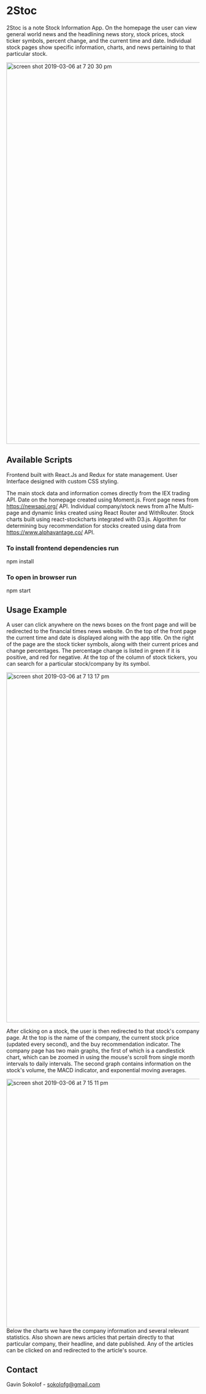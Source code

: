 # 2Stoc
2Stoc is a note Stock Information App. On the homepage the user can view general world news and the headlining news story, stock prices, stock ticker symbols, percent change, and the current time and date. Individual stock pages show specific information, charts, and news pertaining to that particular stock.

<img width="996" alt="screen shot 2019-03-06 at 7 20 30 pm" src="https://user-images.githubusercontent.com/32119313/53923099-f8584900-4044-11e9-820e-ce36a46f3898.png">

## Available Scripts

Frontend built with React.Js and Redux for state management. User Interface designed with custom CSS styling.

The main stock data and information comes directly from the IEX trading API. Date on the homepage created using Moment.js. Front page news from  https://newsapi.org/ API. Individual company/stock news from aThe Multi-page and dynamic links created using React Router and WithRouter. Stock charts built using react-stockcharts integrated with D3.js. Algorithm for determining buy recommendation for stocks created using data from https://www.alphavantage.co/ API. 


### To install frontend dependencies run
npm install

### To open in browser run
npm start

## Usage Example

A user can click anywhere on the news boxes on the front page and will be redirected to the financial times news website. On the top of the front page the current time and date is displayed along with the app title. On the right of the page are the stock ticker symbols, along with their current prices and change percentages. The percentage change is listed in green if it is positive, and red for negative. At the top of the column of stock tickers, you can search for a particular stock/company by its symbol. 

<img width="914" alt="screen shot 2019-03-06 at 7 13 17 pm" src="https://user-images.githubusercontent.com/32119313/53922993-8da70d80-4044-11e9-90e2-8702e3f021c5.png">

After clicking on a stock, the user is then redirected to that stock's company page. At the top is the name of the company, the current stock price (updated every second), and the buy recommendation indicator. The company page has two main graphs, the first of which is a candlestick chart, which can be zoomed in using the mouse's scroll from single month intervals to daily intervals. The second graph contains information on the stock's volume, the MACD indicator, and exponential moving averages. 



<img width="649" alt="screen shot 2019-03-06 at 7 15 11 pm" src="https://user-images.githubusercontent.com/32119313/53923015-a4e5fb00-4044-11e9-8902-89964020fdcf.png">
Below the charts we have the company information and several relevant statistics. Also shown are news articles that pertain directly to that particular company, their headline, and date published. Any of the articles can be clicked on and redirected to the article's source.


## Contact
Gavin Sokolof - sokolofg@gmail.com

